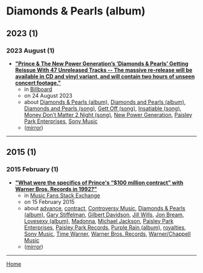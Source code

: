 # Diamonds & Pearls (album)

## 2023 (1)

### 2023 August (1)

 - [**"Prince & The New Power Generation’s ‘Diamonds & Pearls’ Getting Reissue With 47 Unreleased Tracks -- The massive re-release will be available in CD and vinyl variant, and will contain two hours of unseen concert footage."**](https://www.billboard.com/music/music-news/prince-diamonds-and-pearls-reissue-previously-unreleased-tracks-1235400594/)
    - in [Billboard](../../../publications/a-e/billboard/index.md)
    - on 24 August 2023
    - about [Diamonds & Pearls (album)](../../../topics/album/diamonds-pearls/index.md), [Diamonds and Pearls (album)](../../../topics/album/diamonds-and-pearls/index.md), [Diamonds and Pearls (song)](../../../topics/song/diamonds-and-pearls/index.md), [Gett Off (song)](../../../topics/song/gett-off/index.md), [Insatiable (song)](../../../topics/song/insatiable/index.md), [Money Don’t Matter 2 Night (song)](../../../topics/song/money-don-t-matter-2-night/index.md), [New Power Generation](../../../topics/new-power-generation/index.md), [Paisley Park Enterprises](../../../topics/paisley-park-enterprises/index.md), [Sony Music](../../../topics/sony-music/index.md)
    - ([mirror](https://web.archive.org/web/*/https://www.billboard.com/music/music-news/prince-diamonds-and-pearls-reissue-previously-unreleased-tracks-1235400594/))

----

## 2015 (1)

### 2015 February (1)

 - [**"What were the specifics of Prince's “$100 million contract” with Warner Bros. Records in 1992?"**](https://musicfans.stackexchange.com/a/89/129)
    - in [Music Fans Stack Exchange](../../../publications/k-o/music-fans-stack-exchange/index.md)
    - on 15 February 2015
    - about [advance](../../../topics/advance/index.md), [contract](../../../topics/contract/index.md), [Controversy Music](../../../topics/controversy-music/index.md), [Diamonds & Pearls (album)](../../../topics/album/diamonds-pearls/index.md), [Gary Stiffelman](../../../topics/gary-stiffelman/index.md), [Gilbert Davidson](../../../topics/gilbert-davidson/index.md), [Jill Wills](../../../topics/jill-wills/index.md), [Jon Bream](../../../topics/jon-bream/index.md), [Lovesexy (album)](../../../topics/album/lovesexy/index.md), [Madonna](../../../topics/madonna/index.md), [Michael Jackson](../../../topics/michael-jackson/index.md), [Paisley Park Enterprises](../../../topics/paisley-park-enterprises/index.md), [Paisley Park Records](../../../topics/paisley-park-records/index.md), [Purple Rain (album)](../../../topics/album/purple-rain/index.md), [royalties](../../../topics/royalties/index.md), [Sony Music](../../../topics/sony-music/index.md), [Time Warner](../../../topics/time-warner/index.md), [Warner Bros. Records](../../../topics/warner-bros-records/index.md), [Warner/Chappell Music](../../../topics/warner-chappell-music/index.md)
    - ([mirror](https://web.archive.org/web/*/https://musicfans.stackexchange.com/a/89/129))

----

[Home](../index.md)
